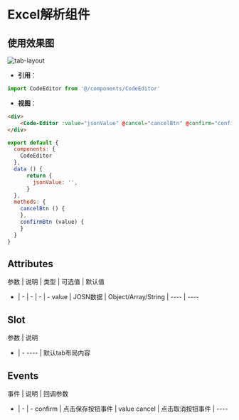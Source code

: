 # Excel解析组件

## 使用效果图

![tab-layout](../../_media/layout/codeeditor-img.png)

- **引用**：
```js
import CodeEditor from '@/components/CodeEditor'
```

- **视图**：
```html
<div>
    <Code-Editor :value="jsonValue" @cancel="cancelBtn" @confirm="confirmBtn" />
</div>
```
```javascript
export default {
  components: {
    CodeEditor
  },
  data () {
      return {
        jsonValue: '',      
      }
  },
  methods: {
    cancelBtn () {
    },
    confirmBtn (value) {
    }
  }
}
```

## Attributes

参数 | 说明 | 类型 | 可选值 | 默认值
- | - | - | - | -
value | JOSN数据 | Object/Array/String | ---- | ----

## Slot

参数 | 说明
- | -
---- | 默认tab布局内容

## Events

事件 | 说明 | 回调参数
- | - | -
confirm |  点击保存按钮事件 | value
cancel | 点击取消按钮事件 | ----